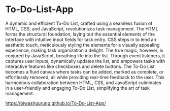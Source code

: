 # To-Do-List-App

A dynamic and efficient To-Do List, crafted using a seamless fusion of HTML, CSS, and JavaScript, revolutionizes task management. The HTML forms the structural foundation, laying out the essential elements of the interface with intuitive input fields for task entry. CSS steps in to lend an aesthetic touch, meticulously styling the elements for a visually appealing experience, making task organization a delight. The true magic, however, is conjured by JavaScript, breathing life into the list. Through event listeners, it captures user inputs, dynamically updates the list, and empowers tasks with interactive features like checkboxes and delete buttons. The To-Do List becomes a fluid canvas where tasks can be added, marked as complete, or effortlessly removed, all while providing real-time feedback to the user. This harmonious collaboration between HTML, CSS, and JavaScript culminates in a user-friendly and engaging To-Do List, simplifying the art of task management.



https://biwashgurung.github.io/To-Do-List-App/

